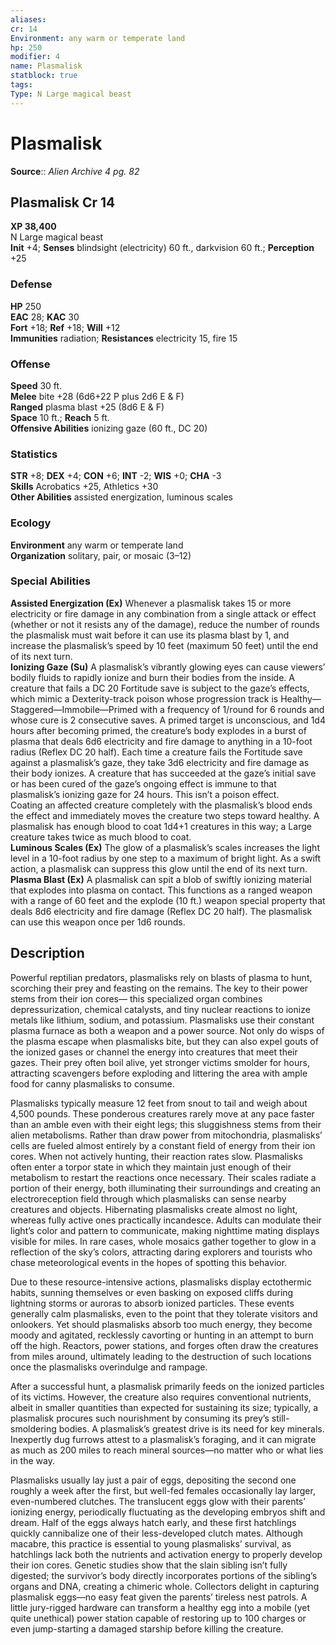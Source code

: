```yaml
---
aliases: 
cr: 14
Environment: any warm or temperate land  
hp: 250
modifier: 4
name: Plasmalisk
statblock: true
tags: 
Type: N Large magical beast  
---
```


# Plasmalisk

**Source**:: _Alien Archive 4 pg. 82_

## Plasmalisk Cr 14

**XP 38,400**  
N Large magical beast  
**Init** +4; **Senses** blindsight (electricity) 60 ft., darkvision 60 ft.; **Perception** +25  

### Defense

**HP** 250  
**EAC** 28; **KAC** 30  
**Fort** +18; **Ref** +18; **Will** +12  
**Immunities** radiation; **Resistances** electricity 15, fire 15  

### Offense

**Speed** 30 ft.  
**Melee** bite +28 (6d6+22 P plus 2d6 E & F)  
**Ranged** plasma blast +25 (8d6 E & F)  
**Space** 10 ft.; **Reach** 5 ft.  
**Offensive Abilities** ionizing gaze (60 ft., DC 20)

### Statistics

**STR** +8; **DEX** +4; **CON** +6; **INT** -2; **WIS** +0; **CHA** -3  
**Skills** Acrobatics +25, Athletics +30  
**Other Abilities** assisted energization, luminous scales

### Ecology

**Environment** any warm or temperate land  
**Organization** solitary, pair, or mosaic (3–12)

### Special Abilities

**Assisted Energization (Ex)** Whenever a plasmalisk takes 15 or more electricity or fire damage in any combination from a single attack or effect (whether or not it resists any of the damage), reduce the number of rounds the plasmalisk must wait before it can use its plasma blast by 1, and increase the plasmalisk’s speed by 10 feet (maximum 50 feet) until the end of its next turn.  
**Ionizing Gaze (Su)** A plasmalisk’s vibrantly glowing eyes can cause viewers’ bodily fluids to rapidly ionize and burn their bodies from the inside. A creature that fails a DC 20 Fortitude save is subject to the gaze’s effects, which mimic a Dexterity-track poison whose progression track is Healthy—Staggered—Immobile—Primed with a frequency of 1/round for 6 rounds and whose cure is 2 consecutive saves. A primed target is unconscious, and 1d4 hours after becoming primed, the creature’s body explodes in a burst of plasma that deals 6d6 electricity and fire damage to anything in a 10-foot radius (Reflex DC 20 half). Each time a creature fails the Fortitude save against a plasmalisk’s gaze, they take 3d6 electricity and fire damage as their body ionizes. A creature that has succeeded at the gaze’s initial save or has been cured of the gaze’s ongoing effect is immune to that plasmalisk’s ionizing gaze for 24 hours. This isn’t a poison effect.  
Coating an affected creature completely with the plasmalisk’s blood ends the effect and immediately moves the creature two steps toward healthy. A plasmalisk has enough blood to coat 1d4+1 creatures in this way; a Large creature takes twice as much blood to coat.  
**Luminous Scales (Ex)** The glow of a plasmalisk’s scales increases the light level in a 10-foot radius by one step to a maximum of bright light. As a swift action, a plasmalisk can suppress this glow until the end of its next turn.  
**Plasma Blast (Ex)** A plasmalisk can spit a blob of swiftly ionizing material that explodes into plasma on contact. This functions as a ranged weapon with a range of 60 feet and the explode (10 ft.) weapon special property that deals 8d6 electricity and fire damage (Reflex DC 20 half). The plasmalisk can use this weapon once per 1d6 rounds.

## Description

Powerful reptilian predators, plasmalisks rely on blasts of plasma to hunt, scorching their prey and feasting on the remains. The key to their power stems from their ion cores— this specialized organ combines depressurization, chemical catalysts, and tiny nuclear reactions to ionize metals like lithium, sodium, and potassium. Plasmalisks use their constant plasma furnace as both a weapon and a power source. Not only do wisps of the plasma escape when plasmalisks bite, but they can also expel gouts of the ionized gases or channel the energy into creatures that meet their gazes. Their prey often boil alive, yet stronger victims smolder for hours, attracting scavengers before exploding and littering the area with ample food for canny plasmalisks to consume.

Plasmalisks typically measure 12 feet from snout to tail and weigh about 4,500 pounds. These ponderous creatures rarely move at any pace faster than an amble even with their eight legs; this sluggishness stems from their alien metabolisms. Rather than draw power from mitochondria, plasmalisks’ cells are fueled almost entirely by a constant field of energy from their ion cores. When not actively hunting, their reaction rates slow. Plasmalisks often enter a torpor state in which they maintain just enough of their metabolism to restart the reactions once necessary. Their scales radiate a portion of their energy, both illuminating their surroundings and creating an electroreception field through which plasmalisks can sense nearby creatures and objects. Hibernating plasmalisks create almost no light, whereas fully active ones practically incandesce. Adults can modulate their light’s color and pattern to communicate, making nighttime mating displays visible for miles. In rare cases, whole mosaics gather together to glow in a reflection of the sky’s colors, attracting daring explorers and tourists who chase meteorological events in the hopes of spotting this behavior.

Due to these resource-intensive actions, plasmalisks display ectothermic habits, sunning themselves or even basking on exposed cliffs during lightning storms or auroras to absorb ionized particles. These events generally calm plasmalisks, even to the point that they tolerate visitors and onlookers. Yet should plasmalisks absorb too much energy, they become moody and agitated, recklessly cavorting or hunting in an attempt to burn off the high. Reactors, power stations, and forges often draw the creatures from miles around, ultimately leading to the destruction of such locations once the plasmalisks overindulge and rampage.

After a successful hunt, a plasmalisk primarily feeds on the ionized particles of its victims. However, the creature also requires conventional nutrients, albeit in smaller quantities than expected for sustaining its size; typically, a plasmalisk procures such nourishment by consuming its prey’s still-smoldering bodies. A plasmalisk’s greatest drive is its need for key minerals. Inexpertly dug furrows attest to a plasmalisk’s foraging, and it can migrate as much as 200 miles to reach mineral sources—no matter who or what lies in the way.

Plasmalisks usually lay just a pair of eggs, depositing the second one roughly a week after the first, but well-fed females occasionally lay larger, even-numbered clutches. The translucent eggs glow with their parents’ ionizing energy, periodically fluctuating as the developing embryos shift and dream. Half of the eggs always hatch early, and these first hatchlings quickly cannibalize one of their less-developed clutch mates. Although macabre, this practice is essential to young plasmalisks’ survival, as hatchlings lack both the nutrients and activation energy to properly develop their ion cores. Genetic studies show that the slain sibling isn’t fully digested; the survivor’s body directly incorporates portions of the sibling’s organs and DNA, creating a chimeric whole. Collectors delight in capturing plasmalisk eggs—no easy feat given the parents’ tireless nest patrols. A little jury-rigged hardware can transform a healthy egg into a mobile (yet quite unethical) power station capable of restoring up to 100 charges or even jump-starting a damaged starship before killing the creature.
